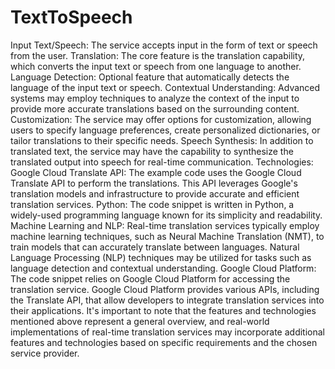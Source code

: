 # TextToSpeech
Input Text/Speech: The service accepts input in the form of text or speech from the user.
Translation: The core feature is the translation capability, which converts the input text or speech from one language to another.
Language Detection: Optional feature that automatically detects the language of the input text or speech.
Contextual Understanding: Advanced systems may employ techniques to analyze the context of the input to provide more accurate translations based on the surrounding content.
Customization: The service may offer options for customization, allowing users to specify language preferences, create personalized dictionaries, or tailor translations to their specific needs.
Speech Synthesis: In addition to translated text, the service may have the capability to synthesize the translated output into speech for real-time communication.
Technologies:
Google Cloud Translate API: The example code uses the Google Cloud Translate API to perform the translations. This API leverages Google's translation models and infrastructure to provide accurate and efficient translation services.
Python: The code snippet is written in Python, a widely-used programming language known for its simplicity and readability.
Machine Learning and NLP: Real-time translation services typically employ machine learning techniques, such as Neural Machine Translation (NMT), to train models that can accurately translate between languages. Natural Language Processing (NLP) techniques may be utilized for tasks such as language detection and contextual understanding.
Google Cloud Platform: The code snippet relies on Google Cloud Platform for accessing the translation service. Google Cloud Platform provides various APIs, including the Translate API, that allow developers to integrate translation services into their applications.
It's important to note that the features and technologies mentioned above represent a general overview, and real-world implementations of real-time translation services may incorporate additional features and technologies based on specific requirements and the chosen service provider.
